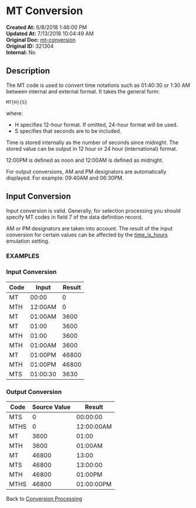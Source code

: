 # MT Conversion

**Created At:** 6/8/2018 1:46:00 PM  
**Updated At:** 7/13/2018 10:04:49 AM  
**Original Doc:** [mt-conversion](https://docs.jbase.com/46351-conversion-processing/mt-conversion)  
**Original ID:** 321304  
**Internal:** No  


## Description 

The MT code is used to convert time notations such as 01:40:30 or 1:30 AM between internal and external format. It takes the general form:

```
MT{H}{S}
```

where:

- H specifies 12-hour format. If omitted, 24-hour format will be used.
- S specifies that seconds are to be included.




Time is stored internally as the number of seconds since midnight. The stored value can be output in 12 hour or 24 hour (international) format.

12:00PM is defined as noon and 12:00AM is defined as midnight.

For output conversions, AM and PM designators are automatically displayed. For example: 09:40AM and 06:30PM.



## Input Conversion 

Input conversion is valid. Generally, for selection processing you should specify MT codes in field 7 of the data definition record.

AM or PM designators are taken into account. The result of the input conversion for certain values can be affected by the [time\_is\_hours](https://static.zumasys.com/jbase/r99/knowledgebase/manuals/3.0/30manpages/man/sup12_EMULATION.htm#TIMEISHOURS) emulation setting.



### EXAMPLES

### Input Conversion


| Code<br> | Input<br> | Result<br> |
| --- | --- | --- |
| MT<br> | 00:00<br> | 0<br> |
| MTH<br> | 12:00AM<br> | 0<br> |
| MT<br> | 01:00AM<br> | 3600<br> |
| MT<br> | 01:00<br> | 3600<br> |
| MTH<br> | 01:00<br> | 3600<br> |
| MTH<br> | 01:00AM<br> | 3600<br> |
| MT<br> | 01:00PM<br> | 46800<br> |
| MTH<br> | 01:00PM<br> | 46800<br> |
| MTS<br> | 01:00:30<br> | 3630<br> |


#### 


### Output Conversion


| Code<br> | Source Value<br> | Result<br> |
| --- | --- | --- |
| MTS<br> | 0<br> | 00:00:00<br> |
| MTHS<br> | 0<br> | 12:00:00AM<br> |
| MT<br> | 3600<br> | 01:00<br> |
| MTH<br> | 3600<br> | 01:00AM<br> |
| MT<br> | 46800<br> | 13:00<br> |
| MTS<br> | 46800<br> | 13:00:00<br> |
| MTH<br> | 46800<br> | 01:00PM<br> |
| MTHS<br> | 46800<br> | 01:00:00PM<br> |




Back to [Conversion Processing](./../conversion-processing)
